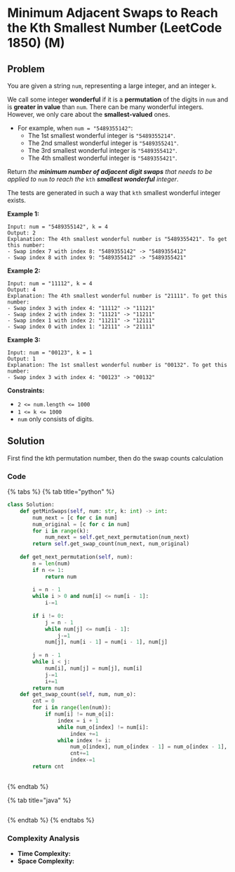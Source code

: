 # Minimum Adjacent Swaps to Reach the Kth Smallest Number (LeetCode 1850) (M)

## Problem



You are given a string `num`, representing a large integer, and an integer `k`.

We call some integer **wonderful** if it is a **permutation** of the digits in `num` and is **greater in value** than `num`. There can be many wonderful integers. However, we only care about the **smallest-valued** ones.

* For example, when `num = "5489355142"`:
  * The 1st smallest wonderful integer is `"5489355214"`.
  * The 2nd smallest wonderful integer is `"5489355241"`.
  * The 3rd smallest wonderful integer is `"5489355412"`.
  * The 4th smallest wonderful integer is `"5489355421"`.

Return _the **minimum number of adjacent digit swaps** that needs to be applied to_ `num` _to reach the_ `kth` _**smallest wonderful** integer_.

The tests are generated in such a way that `kth` smallest wonderful integer exists.

**Example 1:**

```
Input: num = "5489355142", k = 4
Output: 2
Explanation: The 4th smallest wonderful number is "5489355421". To get this number:
- Swap index 7 with index 8: "5489355142" -> "5489355412"
- Swap index 8 with index 9: "5489355412" -> "5489355421"
```

**Example 2:**

```
Input: num = "11112", k = 4
Output: 4
Explanation: The 4th smallest wonderful number is "21111". To get this number:
- Swap index 3 with index 4: "11112" -> "11121"
- Swap index 2 with index 3: "11121" -> "11211"
- Swap index 1 with index 2: "11211" -> "12111"
- Swap index 0 with index 1: "12111" -> "21111"
```

**Example 3:**

```
Input: num = "00123", k = 1
Output: 1
Explanation: The 1st smallest wonderful number is "00132". To get this number:
- Swap index 3 with index 4: "00123" -> "00132"
```

**Constraints:**

* `2 <= num.length <= 1000`
* `1 <= k <= 1000`
* `num` only consists of digits.

## Solution&#x20;

First find the kth permutation number, then do the swap counts calculation

### Code

{% tabs %}
{% tab title="python" %}
```python
class Solution:
    def getMinSwaps(self, num: str, k: int) -> int:
        num_next = [c for c in num]
        num_original = [c for c in num]
        for i in range(k):
            num_next = self.get_next_permutation(num_next)
        return self.get_swap_count(num_next, num_original)
    
    def get_next_permutation(self, num):
        n = len(num)
        if n <= 1:
            return num
        
        i = n - 1
        while i > 0 and num[i] <= num[i - 1]:
            i-=1
        
        if i != 0:
            j = n - 1
            while num[j] <= num[i - 1]:
                j-=1
            num[j], num[i - 1] = num[i - 1], num[j]
        
        j = n - 1
        while i < j:
            num[i], num[j] = num[j], num[i]
            j-=1
            i+=1
        return num
    def get_swap_count(self, num, num_o):
        cnt = 0
        for i in range(len(num)):
            if num[i] != num_o[i]:
                index = i + 1
                while num_o[index] != num[i]:
                    index +=1
                while index != i:
                    num_o[index], num_o[index - 1] = num_o[index - 1], num_o[index]
                    cnt+=1
                    index-=1
        return cnt
        
```
{% endtab %}

{% tab title="java" %}
```
```
{% endtab %}
{% endtabs %}

### Complexity Analysis

* **Time Complexity:**
* **Space Complexity:**
